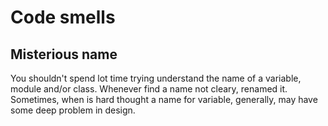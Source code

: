 # Code smells

## Misterious name
You shouldn't spend lot time trying understand the name of a variable, module and/or class. Whenever find a name not cleary, renamed it. Sometimes, when is hard thought a name for variable, generally, may have some deep problem in design.